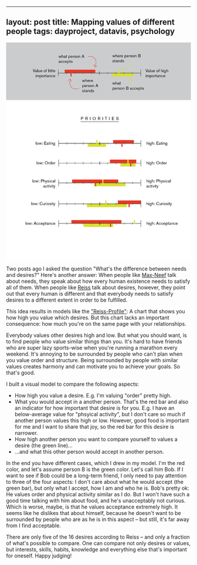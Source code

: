 
---
layout: post
title: Mapping values of different people
tags: dayproject, datavis, psychology
---

![personality scales](/pic/140917_personalityScales.jpg)

<p>Two posts ago I asked the question "What's the difference between needs and desires?" Here's another answer: When people like <a href="http://www.alastairmcintosh.com/general/resources/2007-Manfred-Max-Neef-Fundamental-Human-Needs.pdf" target="_blank">Max-Neef</a> talk about needs, they speak about how every human existence needs to satisfy all of them. When people like <a href="https://explorable.com/16-basic-desires-theory" target="_blank">Reiss</a> talk about desires, however, they point out that every human is different and that everybody needs to satisfy desires to a different extent in order to be fulfilled.&nbsp;</p>
<p>This idea results in models like the <a href="https://www.google.de/search?q=reiss+profile&amp;espv=2&amp;biw=1263&amp;bih=801&amp;source=lnms&amp;tbm=isch&amp;sa=X&amp;ei=g4gZVM3nB6b8ywPN6YGYDw&amp;ved=0CAYQ_AUoAQ" target="_blank">"Reiss-Profile"</a>: A chart that shows you how high you value which desires. But this chart lacks an important consequence: how much you're on the same page with your relationships.</p>
<p>Everybody values other desires high and low. But what you should want, is to find people who value similar things than you. It's hard to have friends who are super lazy sports-wise when you're running a marathon every weekend. It's annoying to be surrounded by people who can't plan when you value order and structure. Being surrounded by people with similar values creates harmony and can motivate you to achieve your goals. So that's good.&nbsp;</p>
<p>I built a visual model to compare the following aspects:</p>
<ul>
<li>How high you value a desire. E.g. I'm valuing "order" pretty high.</li>
<li>What you would accept in a another person. That's the red bar and also an indicator for how important that desire is for you. E.g. I have an below-average value for "phsyical activity", but I don't care so much if another person values this high or low. However, good food is important for me and I want to share that joy, so the red bar for this desire is narrower.</li>
<li>How high another person you want to compare yourself to values a desire (the green line)...</li>
<li>...and what this other person would accept in another person.&nbsp;</li>
</ul>
<p>In the end you have different cases, which I drew in my model. I'm the red color, and let's assume person B is the green color. Let's call him Bob. If I want to see if Bob could be a long-term friend, I only need to pay attention to three of the four aspects: I don't care about what he would accept (the green bar), but only what I accept, how I am and who he is. Bob's pretty ok: He values order and physical activity similar as I do. But I won't have such a good time talking with him about food, and he's unacceptably not curious. Which is worse, maybe, is that he values acceptance extremely high. It seems like he dislikes that about himself, because he doesn't want to be surrounded by people who are as he is in this aspect &ndash; but still, it's far away from I find acceptable.&nbsp;</p>
<p>There are only five of the 16 desires according to Reiss &ndash; and only a fraction of what's possible to compare. One can compare not only desires or values, but interests, skills, habits, knowledge and everything else that's important for oneself. Happy judging!&nbsp;</p>
<p></p>